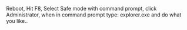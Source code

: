 Reboot, Hit F8, Select Safe mode with command prompt, click Administrator, when in command prompt type: explorer.exe and do what you like..